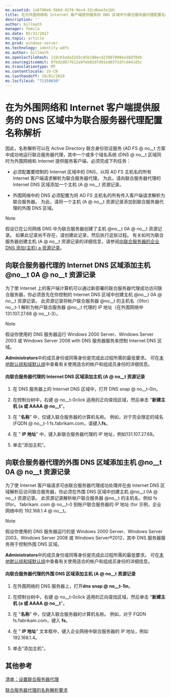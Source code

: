 ```yaml
---
ms.assetid: 1a6740e6-5b6d-41f8-9ec4-32cdbee3e1bb
title: 在为外围网络和 Internet 客户端提供服务的 DNS 区域中为联合服务器代理配置名称解析
description: ''
author: billmath
manager: femila
ms.date: 05/31/2017
ms.topic: article
ms.prod: windows-server
ms.technology: identity-adfs
ms.author: billmath
ms.openlocfilehash: 118c03ada32d3cd5b198ecd238078984a38df0db
ms.sourcegitcommit: 8fbd2d877612a9feb02d7d91ed0372d7cd441d5c
ms.translationtype: MT
ms.contentlocale: zh-CN
ms.lasthandoff: 10/01/2019
ms.locfileid: "71359830"
---
```

# <a name="configure-name-resolution-for-a-federation-server-proxy-in-a-dns-zone-that-serves-both-the-perimeter-network-and-internet-clients"></a>在为外围网络和 Internet 客户端提供服务的 DNS 区域中为联合服务器代理配置名称解析


因此，名称解析可以在 Active Directory 联合身份验证服务 \(AD FS @ no__t 方案中成功地运行联合服务器代理，其中一个或多个域名系统 \(DNS @ no__t 区域同时为外围网络和 Internet 提供服务客户端，必须完成下列任务：  
  
-   必须配置要控制的 Internet 区域中的 DNS，以将 AD FS 主机名的所有 Internet 客户端请求解析为联合服务器代理。 为此，请向联合服务器代理的 Internet DNS 区域添加一个主机 \(A @ no__t 资源记录。  
  
-   外围网络中的 DNS 必须配置为将 AD FS 主机名的所有传入客户端请求解析为联合服务器。 为此，请将一个主机 \(A @ no__t 资源记录添加到联合服务器代理的外围 DNS 区域。  
  
> [!NOTE]  
> 假设已在公司网络 DNS 中为联合服务器创建了主机 @no__t 0A @ no__t 资源记录。 如果此记录尚不存在，请创建此记录，然后执行这些过程。 有关如何为联合服务器创建主机 \(A @ no__t 资源记录的详细信息，请参阅[向联合服务器的企业 DNS 添加&#40;主机&#41; a 资源记录](Add-a-Host--A--Resource-Record-to-Corporate-DNS-for-a-Federation-Server.md)。  
  
## <a name="add-a-host-a-resource-record-to-the-internet-dns-zone-for-a-federation-server-proxy"></a>向联合服务器代理的 Internet DNS 区域添加主机 @no__t 0A @ no__t 资源记录  
为了使 Internet 上的客户端计算机可以通过新部署的联合服务器代理成功访问联合服务器，你必须首先在你控制的 Internet DNS 区域中创建主机 @no__t 0A @ no__t 资源记录。 此资源记录将帐户联合服务器 @no__t 的主机名（0for） no__t-1 解析为帐户联合服务器 @no__t 代理的 IP 地址（在外围网络中 131.107.27.68 @ no__t-3）。  
  
> [!NOTE]  
> 假设你使用的 DNS 服务器运行 Windows 2000 Server、Windows Server 2003 或 Windows Server 2008 with DNS 服务器服务来控制 Internet DNS 区域。  
  
**Administrators**中的成员身份或同等身份是完成此过程所需的最低要求。  可在[本地默认组和域默认组](https://go.microsoft.com/fwlink/?LinkId=83477)中查看有关使用适合的帐户和组成员身份的详细信息。   
  
#### <a name="to-add-a-host-a-resource-record-to-the-internet-dns-zone-for-a-federation-server-proxy"></a>向联合服务器代理的 Internet DNS 区域添加主机 \(A @ no__t 资源记录  
  
1.  在 DNS 服务器上的 Internet DNS 区域中，打开 DNS snap @ no__t-0in。  
  
2.  在控制台树中，右键 @ no__t-0click 适用的正向查找区域，然后单击 "**新建主机 \(a 或 AAAA @ no__t**"。  
  
3.  在 "**名称**" 中，仅键入联合服务器的计算机名称。 例如，对于完全限定的域名 \(FQDN @ no__t-1 fs.fabrikam.com，请键入**fs**。  
  
4.  在 " **IP 地址**" 中，键入新联合服务器代理的 IP 地址，例如131.107.27.68。  
  
5.  单击“添加主机”。  
  
## <a name="add-a-host-a-resource-record-to-the-perimeter-dns-zone-for-a-federation-server-proxy"></a>向联合服务器代理的外围 DNS 区域添加主机 @no__t 0A @ no__t 资源记录  
为了使 Internet 客户端请求可由联合服务器代理成功处理并在由 Internet DNS 区域解析后访问联合服务器，你必须在外围 DNS 区域中创建主机 @no__t 0A @ no__t 资源记录。 此资源记录解析帐户联合服务器 @no__t 的主机名，例如 fs 0for。 fabrikam .com @ no__t-0 到帐户联合服务器的 IP 地址 \(for 示例，企业网络中的 192.168.1.4 @ no__t。  
  
> [!NOTE]  
> 假设你使用的 DNS 服务器运行的是 Windows 2000 Server、Windows Server 2003、Windows Server 2008 或 Windows Server®2012，其中 DNS 服务器服务用于控制外围 DNS 区域。  
  
**Administrators**中的成员身份或同等身份是完成此过程所需的最低要求。  可在[本地默认组和域默认组](https://go.microsoft.com/fwlink/?LinkId=83477)中查看有关使用适合的帐户和组成员身份的详细信息。   
  
#### <a name="to-add-a-host-a-resource-record-to-the-perimeter-dns-zone-for-a-federation-server-proxy"></a>向联合服务器代理的外围 DNS 区域添加主机 \(A @ no__t 资源记录  
  
1.  在外围网络的 DNS 服务器上，打开**dns snap @ no__t-1in**。  
  
2.  在控制台树中，右键 @ no__t-0click 适用的正向查找区域，然后单击 "**新建主机 \(a 或 AAAA @ no__t**"。  
  
3.  在 "**名称**" 中，仅键入联合服务器的计算机名称。 例如，对于 FQDN fs.fabrikam.com，键入 **fs**。  
  
4.  在 " **IP 地址**" 文本框中，键入企业网络中联合服务器的 IP 地址，例如192.168.1.4。  
  
5.  单击“添加主机”。  
  
## <a name="additional-references"></a>其他参考  
[清单：设置联合服务器代理](Checklist--Setting-Up-a-Federation-Server-Proxy.md)  
  
[联合服务器代理的名称解析要求](https://technet.microsoft.com/library/dd807055.aspx)  
  


